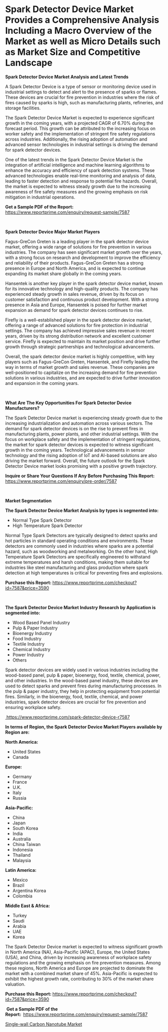 <p><h1>Spark Detector Device Market Provides a Comprehensive Analysis Including a Macro Overview of the Market as well as Micro Details such as Market Size and Competitive Landscape</h1></p><p><strong>Spark Detector Device Market Analysis and Latest Trends</strong></p>
<p><p>A Spark Detector Device is a type of sensor or monitoring device used in industrial settings to detect and alert to the presence of sparks or flames. These devices are crucial for fire prevention in industries where the risk of fires caused by sparks is high, such as manufacturing plants, refineries, and storage facilities.</p><p>The Spark Detector Device Market is expected to experience significant growth in the coming years, with a projected CAGR of 6.70% during the forecast period. This growth can be attributed to the increasing focus on worker safety and the implementation of stringent fire safety regulations across industries. Additionally, the rising adoption of automation and advanced sensor technologies in industrial settings is driving the demand for spark detector devices.</p><p>One of the latest trends in the Spark Detector Device Market is the integration of artificial intelligence and machine learning algorithms to enhance the accuracy and efficiency of spark detection systems. These advanced technologies enable real-time monitoring and analysis of data, leading to faster detection and response to potential fire hazards. Overall, the market is expected to witness steady growth due to the increasing awareness of fire safety measures and the growing emphasis on risk mitigation in industrial operations.</p></p>
<p><strong>Get a Sample PDF of the Report:&nbsp;</strong> <a href="https://www.reportprime.com/enquiry/request-sample/7587">https://www.reportprime.com/enquiry/request-sample/7587</a></p>
<p>&nbsp;</p>
<p><strong>Spark Detector Device Major Market Players</strong></p>
<p><p>Fagus-GreCon Greten is a leading player in the spark detector device market, offering a wide range of solutions for fire prevention in various industries. The company has seen significant market growth over the years, with a strong focus on research and development to improve the efficiency and reliability of their products. Fagus-GreCon Greten has a strong presence in Europe and North America, and is expected to continue expanding its market share globally in the coming years.</p><p>Hansentek is another key player in the spark detector device market, known for its innovative technology and high-quality products. The company has experienced steady growth in sales revenue, driven by its focus on customer satisfaction and continuous product development. With a strong presence in Asia and Europe, Hansentek is poised for further market expansion as demand for spark detector devices continues to rise.</p><p>Firefly is a well-established player in the spark detector device market, offering a range of advanced solutions for fire protection in industrial settings. The company has achieved impressive sales revenue in recent years, driven by its strong distribution network and excellent customer service. Firefly is expected to maintain its market position and drive further growth through strategic partnerships and technological advancements.</p><p>Overall, the spark detector device market is highly competitive, with key players such as Fagus-GreCon Greten, Hansentek, and Firefly leading the way in terms of market growth and sales revenue. These companies are well-positioned to capitalize on the increasing demand for fire prevention solutions in various industries, and are expected to drive further innovation and expansion in the coming years.</p></p>
<p>&nbsp;</p>
<p><strong>What Are The Key Opportunities For Spark Detector Device Manufacturers?</strong></p>
<p><p>The Spark Detector Device market is experiencing steady growth due to the increasing industrialization and automation across various sectors. The demand for spark detector devices is on the rise to prevent fires in manufacturing plants, power plants, and other industrial settings. With the focus on workplace safety and the implementation of stringent regulations, the market for spark detector devices is expected to witness significant growth in the coming years. Technological advancements in sensor technology and the rising adoption of IoT and AI-based solutions are also driving the market forward. Overall, the future outlook for the Spark Detector Device market looks promising with a positive growth trajectory.</p></p>
<p><strong>Inquire or Share Your Questions If Any Before Purchasing This Report:</strong> <a href="https://www.reportprime.com/enquiry/pre-order/7587">https://www.reportprime.com/enquiry/pre-order/7587</a></p>
<p>&nbsp;</p>
<p><strong>Market Segmentation</strong></p>
<p><strong>The Spark Detector Device Market Analysis by types is segmented into:</strong></p>
<p><ul><li>Normal Type Spark Detector</li><li>High Temperature Spark Detector</li></ul></p>
<p><p>Normal Type Spark Detectors are typically designed to detect sparks and hot particles in standard operating conditions and environments. These detectors are commonly used in industries where sparks are a potential hazard, such as woodworking and metalworking. On the other hand, High Temperature Spark Detectors are specifically engineered to withstand extreme temperatures and harsh conditions, making them suitable for industries like steel manufacturing and glass production where spark detection at high temperatures is critical for preventing fires and explosions.</p></p>
<p><strong>Purchase this Report:&nbsp;</strong><a href="https://www.reportprime.com/checkout?id=7587&price=3590">https://www.reportprime.com/checkout?id=7587&price=3590</a></p>
<p>&nbsp;</p>
<p><strong>The Spark Detector Device Market Industry Research by Application is segmented into:</strong></p>
<p><ul><li>Wood Based Panel Industry</li><li>Pulp & Paper Industry</li><li>Bioenergy Industry</li><li>Food Industry</li><li>Textile Industry</li><li>Chemical Industry</li><li>Power Industry</li><li>Others</li></ul></p>
<p><p>Spark detector devices are widely used in various industries including the wood-based panel, pulp & paper, bioenergy, food, textile, chemical, power, and other industries. In the wood-based panel industry, these devices are used to detect sparks and prevent fires during manufacturing processes. In the pulp & paper industry, they help in protecting equipment from potential fires. Similarly, in the bioenergy, food, textile, chemical, and power industries, spark detector devices are crucial for fire prevention and ensuring workplace safety.</p></p>
<p><a href="https://www.reportprime.com/spark-detector-device-r7587">&nbsp;https://www.reportprime.com/spark-detector-device-r7587</a></p>
<p><strong>In terms of Region, the Spark Detector Device Market Players available by Region are:</strong></p>
<p>
    <p> <strong> North America: </strong>
        <ul>
            <li>United States</li>
            <li>Canada</li>
        </ul>
        </p> 
    <p> <strong> Europe: </strong>
        <ul>
            <li>Germany</li>
            <li>France</li>
            <li>U.K.</li>
            <li>Italy</li>
            <li>Russia</li>
        </ul>
        </p> 
    <p> <strong> Asia-Pacific: </strong>
        <ul>
            <li>China</li>
            <li>Japan</li>
            <li>South Korea</li>
            <li>India</li>
            <li>Australia</li>
            <li>China Taiwan</li>
            <li>Indonesia</li>
            <li>Thailand</li>
            <li>Malaysia</li>
        </ul>
        </p> 
    <p> <strong> Latin America: </strong>
        <ul>
            <li>Mexico</li>
            <li>Brazil</li>
            <li>Argentina Korea</li>
            <li>Colombia</li>
        </ul>
        </p> 
    <p> <strong> Middle East & Africa: </strong>
        <ul>
            <li>Turkey</li>
            <li>Saudi</li>
            <li>Arabia</li>
            <li>UAE</li>
            <li>Korea</li>
        </ul>
    </p>
    </p>
<p><p>The Spark Detector Device market is expected to witness significant growth in North America (NA), Asia-Pacific (APAC), Europe, the United States (USA), and China, driven by increasing awareness of workplace safety regulations and the growing emphasis on fire prevention measures. Among these regions, North America and Europe are projected to dominate the market with a combined market share of 45%. Asia-Pacific is expected to exhibit the highest growth rate, contributing to 30% of the market share valuation.</p></p>
<p><strong>Purchase this Report: </strong><a href="https://www.reportprime.com/checkout?id=7587&price=3590">https://www.reportprime.com/checkout?id=7587&price=3590</a></p>
<p>&nbsp;<strong>Get a Sample PDF of the Report:&nbsp;&nbsp;</strong><a href="https://www.reportprime.com/enquiry/request-sample/7587">https://www.reportprime.com/enquiry/request-sample/7587</a></p>
<p><strong></strong></p>
<p><p><a href="https://eight-handstand-8fb.notion.site/Single-wall-Carbon-Nanotube-Market-Share-Evolution-and-Market-Growth-Trends-2024-2031-f683cf31022a42939423733324b4476e">Single-wall Carbon Nanotube Market</a></p></p>